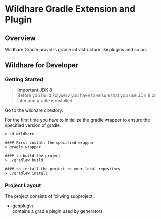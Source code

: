 Wildhare Gradle Extension and Plugin
====================================

Overview
--------

Wildhare Gradle provides gradle infrastructure like plugins and so on.


Wildhare for Developer
---------------------

### Getting Started
> **Important JDK 8**  
> Before you build Polyserv you have to ensure that you use JDK 8 or later and gradle is installed.

Go to the wildhare directory.

For the first time you have to initialize the gradle wrapper to ensure the specified version of gradle.

```
> cd wildhare

#### First install the specified wrapper
> gradle wrapper

#### to build the project
> ./gradlew build

#### to install the project to your local repository
> ./gradlew install

```

### Project Layout

The project consists of follwing subproject:

* genplugin  
  contains a gradle plugin used by generators  
